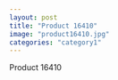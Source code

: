 ```yaml
---
layout: post
title: "Product 16410"
image: "product16410.jpg"
categories: "category1"
---
```

Product 16410
